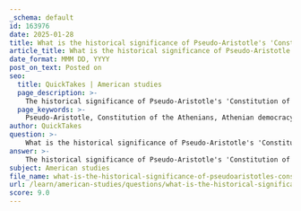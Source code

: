 ```yaml
---
_schema: default
id: 163976
date: 2025-01-28
title: What is the historical significance of Pseudo-Aristotle's 'Constitution of the Athenians' in understanding Athenian democracy?
article_title: What is the historical significance of Pseudo-Aristotle's 'Constitution of the Athenians' in understanding Athenian democracy?
date_format: MMM DD, YYYY
post_on_text: Posted on
seo:
  title: QuickTakes | American studies
  page_description: >-
    The historical significance of Pseudo-Aristotle's 'Constitution of the Athenians' lies in its detailed examination of Athenian democracy and political institutions, providing insights into the reforms that shaped governance, influential democratic practices, and the evolution of political structures in ancient Athens.
  page_keywords: >-
    Pseudo-Aristotle, Constitution of the Athenians, Athenian democracy, political institutions, Assembly, Council of 500, reforms, Solon, Cleisthenes, democratic practices, Radical Democracy, historical context, political evolution, primary source, ancient Greece
author: QuickTakes
question: >-
    What is the historical significance of Pseudo-Aristotle's 'Constitution of the Athenians' in understanding Athenian democracy?
answer: >-
    The historical significance of Pseudo-Aristotle's 'Constitution of the Athenians' lies in its comprehensive examination of Athenian democracy and its political institutions, providing invaluable insights into the workings of one of the earliest forms of democracy in history.\n\n1. **Detailed Account of Political Structure**: The text offers a thorough description of the Athenian political system, detailing the roles and functions of key institutions such as the Assembly (ekklesia), the Council of 500 (Boule), and the law courts. This information is crucial for understanding how these institutions interacted and contributed to the governance of Athens.\n\n2. **Reforms and Political Evolution**: The 'Constitution of the Athenians' discusses significant reforms, particularly those initiated by Solon and Cleisthenes, which were pivotal in shaping Athenian democracy. It highlights how these reforms expanded political participation among citizens, moving towards a more inclusive system that allowed for broader engagement in governance.\n\n3. **Insights into Democratic Practices**: The work provides practical insights into the functioning of Athenian democracy, including the use of secret ballots and the random selection of jurors through devices like the kleroterion. These details are essential for understanding the mechanisms that ensured fairness and representation in the democratic process.\n\n4. **Historical Context and Evolution**: By situating Athenian democracy within its historical context, the text illustrates the evolution of democratic practices over time, including the transition to what is often referred to as 'Radical Democracy' during the 5th century BC. This evolution is critical for comprehending the dynamics of power and governance in ancient Athens.\n\n5. **Source of Historical Knowledge**: Rediscovered in Egypt in 1890, the 'Constitution of the Athenians' is one of the few surviving texts that provide a direct account of Athenian political life. It serves as a primary source for historians and scholars studying the development of democratic systems and the political culture of ancient Greece.\n\nIn summary, Pseudo-Aristotle's 'Constitution of the Athenians' is significant for its detailed exploration of Athenian democracy, its institutions, and the reforms that shaped them. It offers a unique perspective on the interplay between political structures and the citizenry, contributing to our understanding of the foundations of democratic governance.
subject: American studies
file_name: what-is-the-historical-significance-of-pseudoaristotles-constitution-of-the-athenians-in-understanding-athenian-democracy.md
url: /learn/american-studies/questions/what-is-the-historical-significance-of-pseudoaristotles-constitution-of-the-athenians-in-understanding-athenian-democracy
score: 9.0
---
```


&nbsp;